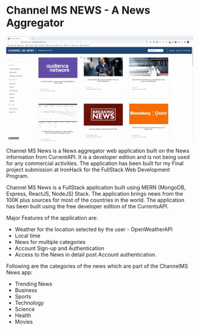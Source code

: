 # Channel MS NEWS - A News Aggregator

![Render Clock Demo](demo/demo.gif)

Channel MS News is a News aggregator web application built on the News information from CurrentAPI. It is a developer edition and is not being used for any commercial activities. The application has been built for my Final project submission at IronHack for the FullStack Web Development Program. 

Channel MS News is a FullStack application built using MERN (MongoDB, Express, ReactJS, NodeJS) Stack. The application brings news from the 100K plus sources for most of the countries in the world. The application has been built using the free developer edition of the CurrentsAPI. 

Major Features of the application are: 

* Weather for the location selected by the user - OpenWeatherAPI
* Local time 
* News for multiple categories
* Account Sign-up and Authentication 
* Access to the News in detail post Account authentication. 


Following are the categories of the news which are part of the ChannelMS News app:

* Trending News 
* Business
* Sports
* Technology 
* Science 
* Health
* Movies